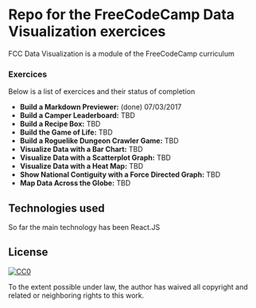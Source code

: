 # Repo for the FreeCodeCamp Data Visualization exercices

FCC Data Visualization is a module of the FreeCodeCamp curriculum

### Exercices 

Below is a list of exercices and their status of completion

  - **Build a Markdown Previewer:** (done) 07/03/2017
  - **Build a Camper Leaderboard:** TBD
  - **Build a Recipe Box:** TBD
  - **Build the Game of Life:** TBD
  - **Build a Roguelike Dungeon Crawler Game:** TBD
  - **Visualize Data with a Bar Chart:** TBD
  - **Visualize Data with a Scatterplot Graph:** TBD
  - **Visualize Data with a Heat Map:** TBD
  - **Show National Contiguity with a Force Directed Graph:** TBD
  - **Map Data Across the Globe:** TBD
	

## Technologies used

So far the main technology has been React.JS

## License

[![CC0](http://i.creativecommons.org/p/zero/1.0/88x31.png)](http://creativecommons.org/publicdomain/zero/1.0/)

To the extent possible under law, the author has waived all copyright and related or neighboring rights to this work.